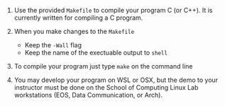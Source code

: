 1. Use the provided `Makefile` to compile your program C (or C++). It is currently written for compiling a C program.
2. When you make changes to the `Makefile`
   
   * Keep the `-Wall` flag
   * Keep the name of the exectuable output to `shell`
  
3. To compile your program just type `make` on the command line
4. You may develop your program on WSL or OSX, but the demo to your instructor must be done on the School of Computing Linux Lab workstations (EOS, Data Communication, or Arch).
  
